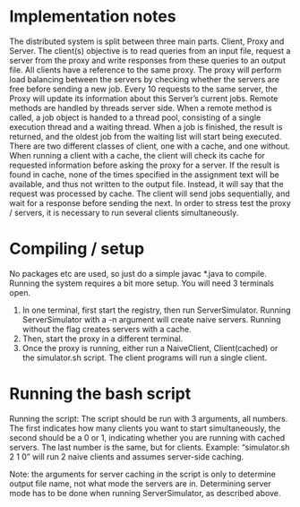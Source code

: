 # Implementation notes
The distributed system is split between three main parts. Client, Proxy and Server. The client(s)
objective is to read queries from an input file, request a server from the proxy and write responses from
these queries to an output file. All clients have a reference to the same proxy. The proxy will perform
load balancing between the servers by checking whether the servers are free before sending a new job.
Every 10 requests to the same server, the Proxy will update its information about this Server’s current
jobs. Remote methods are handled by threads server side. When a remote method is called, a job object
is handed to a thread pool, consisting of a single execution thread and a waiting thread. When a job is
finished, the result is returned, and the oldest job from the waiting list will start being executed.
There are two different classes of client, one with a cache, and one without. When running a client with
a cache, the client will check its cache for requested information before asking the proxy for a server. If
the result is found in cache, none of the times specified in the assignment text will be available, and
thus not written to the output file. Instead, it will say that the request was processed by cache. The
client will send jobs sequentially, and wait for a response before sending the next. In order to stress test
the proxy / servers, it is necessary to run several clients simultaneously.

# Compiling / setup
No packages etc are used, so just do a simple javac *.java to compile. Running the system
requires a bit more setup. You will need 3 terminals open.
1. In one terminal, first start the registry, then run ServerSimulator. Running ServerSimulator with
a -n argument will create naive servers. Running without the flag creates servers with a cache.
2. Then, start the proxy in a different terminal.
3. Once the proxy is running, either run a NaiveClient, Client(cached) or the simulator.sh script.
The client programs will run a single client.

# Running the bash script
Running the script:
The script should be run with 3 arguments, all numbers. The first indicates how many clients you want
to start simultaneously, the second should be a 0 or 1, indicating whether you are running with cached
servers. The last number is the same, but for clients.
Example: “simulator.sh 2 1 0” will run 2 naive clients and assumes server-side caching.

Note: the arguments for server caching in the script is only to determine output file name, not what
mode the servers are in. Determining server mode has to be done when running ServerSimulator, as
described above.

